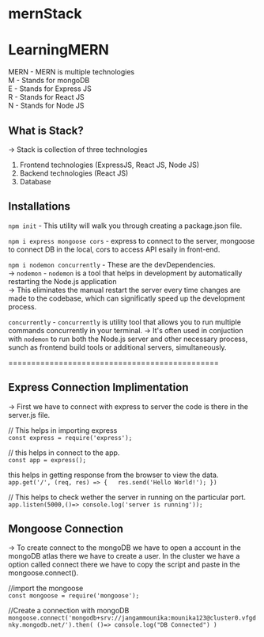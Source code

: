 # mernStack

# LearningMERN

MERN - MERN is multiple technologies <br />
M - Stands for mongoDB <br />
E - Stands for Express JS <br />
R - Stands for React JS <br />
N - Stands for Node JS <br /> 

What is Stack?
----------------------------------------
-> Stack is collection of three technologies <br />
1. Frontend technologies (ExpressJS, React JS, Node JS)<br />
2. Backend technologies (React JS) <br />
3. Database <br />

Installations
-----------------------------------------
`npm init` - This utility will walk you through creating a package.json file. <br />

`npm i express mongoose cors` - express to connect to the server, mongoose to connect DB in the local, cors to access API esaily in front-end. 

`npm i nodemon concurrently` - These are the devDependencies.<br />
-> `nodemon` - `nodemon` is a tool that helps in development by automatically restarting the Node.js application <br />
-> This eliminates the manual restart the server every time changes are made to the codebase, which can significatly speed up the development process. <br /> 

`concurrently` - `concurrently` is utility tool that allows you to run multiple commands concurrently in your terminal.
-> It's often used in conjuction with `nodemon` to run both the Node.js server and other necessary process, sunch as frontend build tools or additional servers, simultaneously.

==============================================

Express Connection Implimentation
--------------------------------------------
-> First we have to connect with express to server the code is there in the server.js file. <br />

// This helps in importing express <br />
`const express = require('express'); `

// this helps in connect to the app. <br />
`const app = express(); `

this helps in getting response from the browser to view the data. <br />
`app.get('/', (req, res) => {  
    res.send('Hello World!');
}) `

// This helps to check wether the server in running on the particular port. <br />
`app.listen(5000,()=> console.log('server is running'));`

Mongoose Connection 
----------------------------------------------
-> To create connect to the mongoDB we have to open a account in the mongoDB atlas there we have to create a user. In the cluster we have a option called connect there we have to copy the script and paste in the mongoose.connect(). <br />

//import the mongoose<br />
`const mongoose = require('mongoose');`

//Create a connection with mongoDB <br />
`mongoose.connect('mongodb+srv://jangammounika:mounika123@cluster0.vfgdnky.mongodb.net/').then(
    ()=> console.log("DB Connected")
)`

